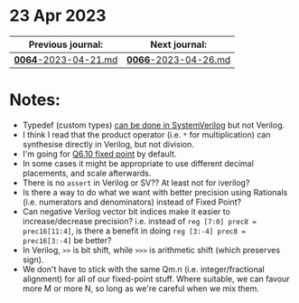 # 23 Apr 2023

| Previous journal: | Next journal: |
|-|-|
| [**0064**-2023-04-21.md](./0064-2023-04-21.md) | [**0066**-2023-04-26.md](./0066-2023-04-26.md) |

# Notes:

*   Typedef (custom types) [can be done in SystemVerilog](https://fpgatutorial.com/systemverilog-typedef-enum-struct/) but not Verilog.
*   I think I read that the product operator (i.e. `*` for multiplication) can synthesise directly in Verilog, but not division.
*   I'm going for [Q6.10 fixed point](https://en.wikipedia.org/wiki/Q_(number_format)) by default.
*   In some cases it might be appropriate to use different decimal placements, and scale afterwards.
*   There is no `assert` in Verilog or SV?? At least not for iverilog?
*   Is there a way to do what we want with better precision using Rationals (i.e. numerators and denominators) instead of Fixed Point?
*   Can negative Verilog vector bit indices make it easier to increase/decrease precision?
    i.e. instead of `reg [7:0] prec8 = prec16[11:4]`, is there a benefit in doing `reg [3:-4] prec8 = prec16[3:-4]` be better?
*   In Verilog, `>>` is bit shift, while `>>>` is arithmetic shift (which preserves sign).
*   We don't have to stick with the same Qm.n (i.e. integer/fractional alignment) for all of our fixed-point stuff. Where suitable, we can favour more M or more N, so long as we're careful when we mix them.
